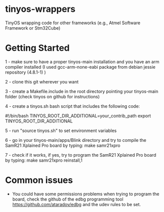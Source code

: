 # tinyos-wrappers
TinyOS wrapping code for other frameworks (e.g., Atmel Software Framework or Stm32Cube)

# Getting Started
1 - make sure to have a proper tinyos-main installation and you have an arm compiler installed (I used gcc-arm-none-eabi package from debian jessie repository (4.8.1-1) )

2 - clone this git wherever you want

3 - create a Makefile.include in the root directory pointing your tinyos-main folder (check tinyos on github for instructions)

4 - create a tinyos.sh bash script that includes the following code:

#!/bin/bash
TINYOS_ROOT_DIR_ADDITIONAL=your_contrib_path
export TINYOS_ROOT_DIR_ADDITIONAL

5 - run "source tinyos.sh" to set environment variables

6 - go in your tinyos-main/apps/Blink directory and try to compile the SamR21 Xplained Pro board by typing: make samr21xpro

7 - check if it works, if yes, try to program the SamR21 Xplained Pro board by typing: make samr21xpro reinstall,1

# Common issues
- You could have some permissions problems when trying to program the board, check the github of the edbg programming tool https://github.com/ataradov/edbg and the udev rules to be set.
